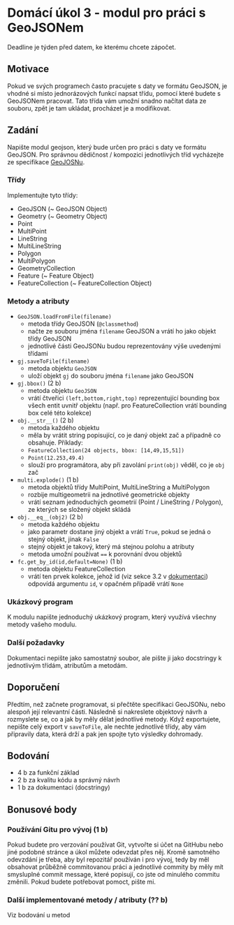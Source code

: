 # Domácí úkol 3 - modul pro práci s GeoJSONem

Deadline je týden před datem, ke kterému chcete zápočet.

## Motivace

Pokud ve svých programech často pracujete s daty ve formátu GeoJSON, je vhodné
si místo jednorázových funkcí napsat třídu, pomocí které budete s GeoJSONem
pracovat. Tato třída vám umožní snadno načítat data ze souboru, zpět je tam
ukládat, procházet je a modifikovat. 

## Zadání

Napište modul geojson, který bude určen pro práci s daty ve formátu GeoJSON.
Pro správnou dědičnost / kompozici jednotlivých tříd vycházejte ze specifikace
[GeoJOSNu][1].

### Třídy
Implementujte tyto třídy:
  * GeoJSON (~ GeoJSON Object)
  * Geometry (~ Geometry Object)
  * Point
  * MultiPoint
  * LineString
  * MultiLineString
  * Polygon
  * MultiPolygon
  * GeometryCollection
  * Feature (~ Feature Object)
  * FeatureCollection (~ FeatureCollection Object)

### Metody a atributy
  * `GeoJSON.loadFromFile(filename)`
    * metoda třídy GeoJSON (`@classmethod`)
    * načte ze souboru jména `filename` GeoJSON a vrátí ho jako objekt třídy GeoJSON
    * jednotlivé části GeoJSONu budou reprezentovány výše uvedenými třídami
  * `gj.saveToFile(filename)`
    * metoda objektu `GeoJSON`
    * uloží objekt `gj` do souboru jména `filename` jako GeoJSON
  * `gj.bbox()` (2 b)
    * metoda objektu `GeoJSON`
    * vrátí čtveřici `(left,bottom,right,top)` reprezentující bounding box všech
      entit uvnitř objektu (např. pro FeatureCollection vrátí bounding box celé
      této kolekce)
  * `obj.__str__()` (2 b)
    * metoda každého objektu
    * měla by vrátit string popisující, co je daný objekt zač a případně co
      obsahuje. Příklady:
	* `FeatureCollection(24 objects, bbox: [14,49,15,51])`
	* `Point(12.253,49.4)`
    * slouží pro programátora, aby při zavolání `print(obj)` věděl, co je `obj` zač
  * `multi.explode()` (1 b)
    * metoda objektů třídy MultiPoint, MultiLineString a MultiPolygon
    * rozbije multigeometrii na jednotlivé geometrické objekty
    * vrátí seznam jednoduchých geometrií (Point / LineString / Polygon), ze
      kterých se složený objekt skládá
  * `obj.__eq__(obj2)` (2 b)
    * metoda každého objektu
    * jako parametr dostane jiný objekt a vrátí `True`, pokud se jedná o stejný
      objekt, jinak `False`
    * stejný objekt je takový, který má stejnou polohu a atributy
    * metoda umožní používat `==` k porovnání dvou objektů
  * `fc.get_by_id(id,default=None)` (1 b)
    * metoda objektu FeatureCollection
    * vrátí ten prvek kolekce, jehož id (viz sekce 3.2 v [dokumentaci][1])
      odpovídá argumentu `id`, v opačném případě vrátí `None`
  
### Ukázkový program

K modulu napište jednoduchý ukázkový program, který využívá všechny metody
vašeho modulu. 

### Další požadavky
Dokumentaci nepište jako samostatný soubor, ale pište ji jako docstringy k
jednotlivým třídám, atributům a metodám.


## Doporučení
Předtím, než začnete programovat, si přečtěte specifikaci GeoJSONu, nebo alespoň
její relevantní části. Následně si nakreslete objektový návrh a rozmyslete se,
co a jak by měly dělat jednotlivé metody. Když exportujete, nepište celý export
v `saveToFile`, ale nechte jednotlivé třídy, aby vám připravily data, která drží
a pak jen spojte tyto výsledky dohromady.

## Bodování
  * 4 b za funkční základ
  * 2 b za kvalitu kódu a správný návrh
  * 1 b za dokumentaci (docstringy)

## Bonusové body

### Používání Gitu pro vývoj (1 b)
Pokud budete pro verzování používat Git, vytvořte si účet na GitHubu nebo jiné
podobné stránce a úkol můžete odevzdat přes něj. Kromě samotného odevzdání je
třeba, aby byl repozitář používán i pro vývoj, tedy by měl obsahovat průběžně
commitovanou práci a jednotlivé commity by měly mít smysluplné commit message,
které popisují, co jste od minulého commitu změnili. Pokud budete potřebovat pomoct,
pište mi.

### Další implementované metody / atributy (?? b)
Viz bodování u metod



[1]: https://tools.ietf.org/html/rfc7946
